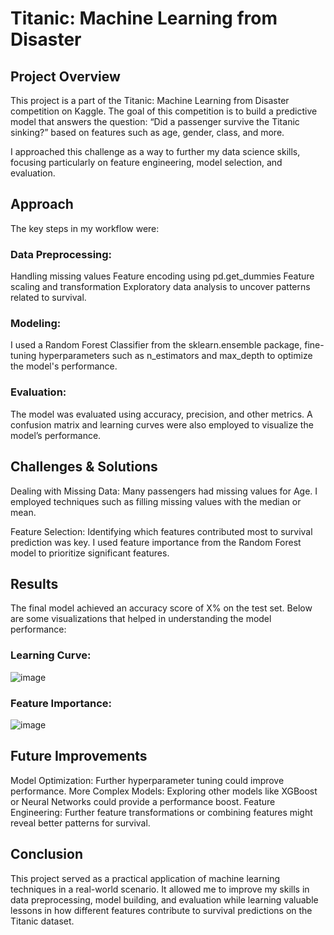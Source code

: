 # Titanic: Machine Learning from Disaster
## Project Overview
This project is a part of the Titanic: Machine Learning from Disaster competition on Kaggle. The goal of this competition is to build a predictive model that answers the question: “Did a passenger survive the Titanic sinking?” based on features such as age, gender, class, and more.

I approached this challenge as a way to further my data science skills, focusing particularly on feature engineering, model selection, and evaluation.

## Approach
The key steps in my workflow were:

### Data Preprocessing:

Handling missing values
Feature encoding using pd.get_dummies
Feature scaling and transformation
Exploratory data analysis to uncover patterns related to survival.
### Modeling:

I used a Random Forest Classifier from the sklearn.ensemble package, fine-tuning hyperparameters such as n_estimators and max_depth to optimize the model's performance.
### Evaluation:

The model was evaluated using accuracy, precision, and other metrics. A confusion matrix and learning curves were also employed to visualize the model’s performance.

## Challenges & Solutions
Dealing with Missing Data: Many passengers had missing values for Age. I employed techniques such as filling missing values with the median or mean.

Feature Selection: Identifying which features contributed most to survival prediction was key. I used feature importance from the Random Forest model to prioritize significant features.

## Results
The final model achieved an accuracy score of X% on the test set. Below are some visualizations that helped in understanding the model performance:

### Learning Curve:
![image](https://github.com/user-attachments/assets/8fee9ab7-84d0-43b2-a4ea-d631f969a20e)

### Feature Importance:
![image](https://github.com/user-attachments/assets/6f3acb9b-7586-44b4-a1ea-0bc449fe15e2)


## Future Improvements
Model Optimization: Further hyperparameter tuning could improve performance.
More Complex Models: Exploring other models like XGBoost or Neural Networks could provide a performance boost.
Feature Engineering: Further feature transformations or combining features might reveal better patterns for survival.
## Conclusion
This project served as a practical application of machine learning techniques in a real-world scenario. It allowed me to improve my skills in data preprocessing, model building, and evaluation while learning valuable lessons in how different features contribute to survival predictions on the Titanic dataset.
